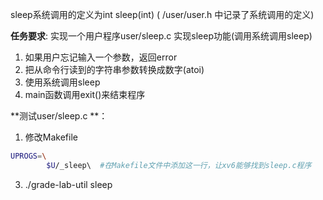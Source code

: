 sleep系统调用的定义为int sleep(int)           ( /user/user.h  中记录了系统调用的定义)

**任务要求**: 实现一个用户程序user/sleep.c 实现sleep功能(调用系统调用sleep)

1. 如果用户忘记输入一个参数，返回error
2. 把从命令行读到的字符串参数转换成数字(atoi)
3. 使用系统调用sleep
4. main函数调用exit()来结束程序

**测试user/sleep.c **：

1. 修改Makefile
```bash
UPROGS=\
        $U/_sleep\  #在Makefile文件中添加这一行，让xv6能够找到sleep.c程序
```
3. ./grade-lab-util sleep

